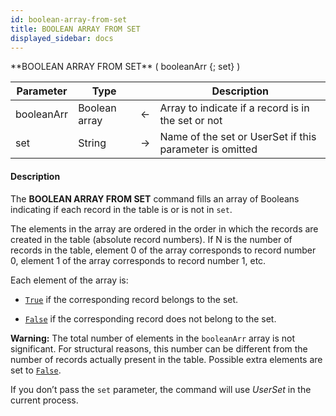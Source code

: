 ```yaml
---
id: boolean-array-from-set
title: BOOLEAN ARRAY FROM SET
displayed_sidebar: docs
---
```



<!-- REF #_command_.BOOLEAN ARRAY FROM SET.Syntax-->**BOOLEAN ARRAY FROM SET** ( booleanArr {; set} )<!-- END REF-->


<!-- REF #_command_.BOOLEAN ARRAY FROM SET.Params -->
|Parameter|Type||Description|
|---------|--- |:---:|------|
|booleanArr|Boolean array|<-|Array to indicate if a record is in the set or not|
|set|String|->|Name of the set or UserSet if this parameter is omitted|
<!-- END REF -->


#### Description




The **BOOLEAN ARRAY FROM SET** command fills an array of Booleans indicating if each record in the table is or is not in `set`. 

The elements in the array are ordered in the order in which the records are created in the table (absolute record numbers). If N is the number of records in the table, element 0 of the array corresponds to record number 0, element 1 of the array corresponds to record number 1, etc. 

Each element of the array is: 

* [`True`](true.md) if the corresponding record belongs to the set. 

* [`False`](false.md) if the corresponding record does not belong to the set.

**Warning:** The total number of elements in the `booleanArr` array is not significant. For structural reasons, this number can be different from the number of records actually present in the table. Possible extra elements are set to [`False`](false.md).

If you don’t pass the `set` parameter, the command will use *UserSet* in the current process.


